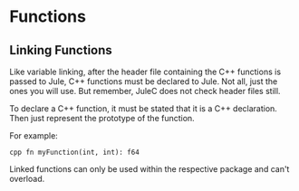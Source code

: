 # Functions

## Linking Functions
Like variable linking, after the header file containing the C++ functions is passed to Jule, C++ functions must be declared to Jule. Not all, just the ones you will use. But remember, JuleC does not check header files still.

To declare a C++ function, it must be stated that it is a C++ declaration. Then just represent the prototype of the function.

For example:
```jule
cpp fn myFunction(int, int): f64
```
Linked functions can only be used within the respective package and can't overload. 
